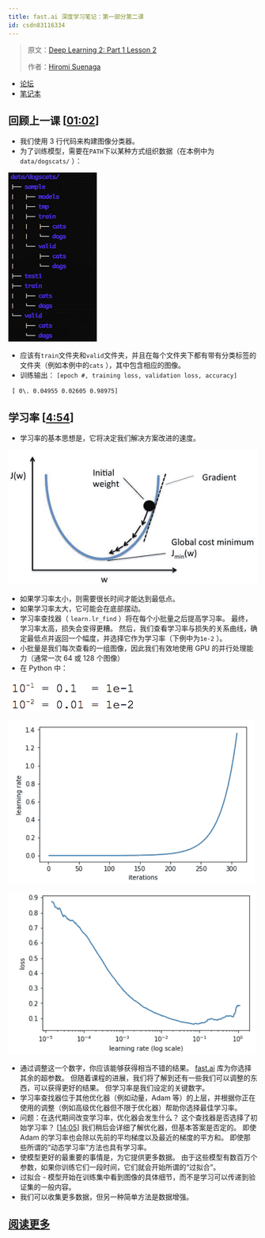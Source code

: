```yaml
---
title: fast.ai 深度学习笔记：第一部分第二课
id: csdn83116334
---
```


> 原文：[Deep Learning 2: Part 1 Lesson 2](https://medium.com/@hiromi_suenaga/deep-learning-2-part-1-lesson-2-eeae2edd2be4)
> 
> 作者：[Hiromi Suenaga](https://medium.com/@hiromi_suenaga)

*   [论坛](http://forums.fast.ai/t/wiki-lesson-2/9399/1)
*   [笔记本](https://github.com/fastai/fastai/blob/master/courses/dl1/lesson1.ipynb)

## [](https://github.com/apachecn/fastai-ml-dl-notes-zh/blob/master/zh/dl2.md#%E5%9B%9E%E9%A1%BE%E4%B8%8A%E4%B8%80%E8%AF%BE-0102)回顾上一课 [[01:02](https://youtu.be/JNxcznsrRb8%3Ft%3D1m2s)]

*   我们使用 3 行代码来构建图像分类器。
*   为了训练模型，需要在`PATH`下以某种方式组织数据（在本例中为`data/dogscats/` ）：

[![image](../img/b5a6dd681967c1bd4c039f5dc74888ca.png)](https://github.com/apachecn/fastai-ml-dl-notes-zh/blob/master/img/1_DdsnEeT2DrnAAp_NrHc-jA.png)

*   应该有`train`文件夹和`valid`文件夹，并且在每个文件夹下都有带有分类标签的文件夹（例如本例中的`cats` ），其中包含相应的图像。
*   训练输出： `[epoch #, training loss, validation loss, accuracy]`

```
 [ 0\. 0.04955 0.02605 0.98975] 
```

## [](https://github.com/apachecn/fastai-ml-dl-notes-zh/blob/master/zh/dl2.md#%E5%AD%A6%E4%B9%A0%E7%8E%87-454)学习率 [[4:54](https://youtu.be/JNxcznsrRb8%3Ft%3D4m54s)]

*   学习率的基本思想是，它将决定我们解决方案改进的速度。

[![image](../img/ddcaccf4a59a220c4bc43944825149ae.png)](https://github.com/apachecn/fastai-ml-dl-notes-zh/blob/master/img/1_bl1EuPH_XEGvMcMW6ZloNg.jpeg)

*   如果学习率太小，则需要很长时间才能达到最低点。
*   如果学习率太大，它可能会在底部摆动。
*   学习率查找器（ `learn.lr_find` ）将在每个小批量之后提高学习率。 最终，学习率太高，损失会变得更糟。 然后，我们查看学习率与损失的关系曲线，确定最低点并返回一个幅度，并选择它作为学习率（下例中为`1e-2` ）。
*   小批量是我们每次查看的一组图像，因此我们有效地使用 GPU 的并行处理能力（通常一次 64 或 128 个图像）
*   在 Python 中：

[![image](../img/ea17f00254fedc4dd1e8758816455164.png)](https://github.com/apachecn/fastai-ml-dl-notes-zh/blob/master/img/1_3ZW61inLJykJLs0FntGrqA.png)

[![image](../img/281a2095ef2a5b542c5942a608f92f3c.png)](https://github.com/apachecn/fastai-ml-dl-notes-zh/blob/master/img/1_GgOPv2YCx3QOUpCwolFCyA.png)

[![image](../img/89d299535908b354ab47064450a4a9e2.png)](https://github.com/apachecn/fastai-ml-dl-notes-zh/blob/master/img/1_5EdBB9JTXXf-5ccqzDr5Kg.png)

*   通过调整这一个数字，你应该能够获得相当不错的结果。 [fast.ai](http://fast.ai) 库为你选择其余的超参数。 但随着课程的进展，我们将了解到还有一些我们可以调整的东西，可以获得更好的结果。 但学习率是我们设定的关键数字。
*   学习率查找器位于其他优化器（例如动量，Adam 等）的上层，并根据你正在使用的调整（例如高级优化器但不限于优化器）帮助你选择最佳学习率。
*   问题：在迭代期间改变学习率，优化器会发生什么？ 这个查找器是否选择了初始学习率？ [[14:05](https://youtu.be/JNxcznsrRb8%3Ft%3D14m5s)] 我们稍后会详细了解优化器，但基本答案是否定的。 即使 Adam 的学习率也会除以先前的平均梯度以及最近的梯度的平方和。 即使那些所谓的“动态学习率”方法也具有学习率。
*   使模型更好的最重要的事情是，为它提供更多数据。 由于这些模型有数百万个参数，如果你训练它们一段时间，它们就会开始所谓的“过拟合”。
*   过拟合 - 模型开始在训练集中看到图像的具体细节，而不是学习可以传递到验证集的一般内容。
*   我们可以收集更多数据，但另一种简单方法是数据增强。

## [阅读更多](https://github.com/apachecn/fastai-ml-dl-notes-zh/blob/master/zh/dl2.md)